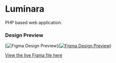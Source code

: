 # Luminara
PHP based web application.

### Design Preview

[![Figma Design Preview](link-to-an-image-screenshot-of-your-design.png)]([![Figma Design Preview](link-to-an-image-screenshot-of-your-design.png)](https://www.figma.com/community/file/...))

[View the live Figma file here](https://www.figma.com/community/file/1566106311257875974/content-management-system-and-forum-ui-ux)
